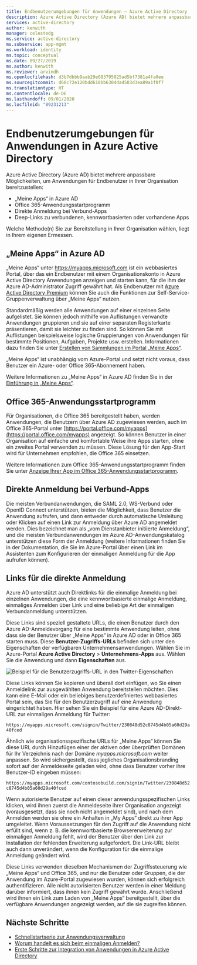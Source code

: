 ```yaml
---
title: Endbenutzerumgebungen für Anwendungen – Azure Active Directory
description: Azure Active Directory (Azure AD) bietet mehrere anpassbare Möglichkeiten, um Anwendungen für Endbenutzer in Ihrer Organisation bereitzustellen.
services: active-directory
author: kenwith
manager: celestedg
ms.service: active-directory
ms.subservice: app-mgmt
ms.workload: identity
ms.topic: conceptual
ms.date: 09/27/2019
ms.author: kenwith
ms.reviewer: arvindh
ms.openlocfilehash: d3b7dbbb9aab29e083795025ad5bf7381a4fa0ee
ms.sourcegitcommit: d68c72e120bdd610bb6304dad503d3ea89a1f0f7
ms.translationtype: HT
ms.contentlocale: de-DE
ms.lasthandoff: 09/01/2020
ms.locfileid: "89231213"
---
```

# <a name="end-user-experiences-for-applications-in-azure-active-directory"></a>Endbenutzerumgebungen für Anwendungen in Azure Active Directory

Azure Active Directory (Azure AD) bietet mehrere anpassbare Möglichkeiten, um Anwendungen für Endbenutzer in Ihrer Organisation bereitzustellen:

* „Meine Apps“ in Azure AD
* Office 365-Anwendungsstartprogramm
* Direkte Anmeldung bei Verbund-Apps
* Deep-Links zu verbundenen, kennwortbasierten oder vorhandene Apps

Welche Methode(n) Sie zur Bereitstellung in Ihrer Organisation wählen, liegt in Ihrem eigenen Ermessen.

## <a name="azure-ad-my-apps"></a>„Meine Apps“ in Azure AD

„Meine Apps“ unter https://myapps.microsoft.com ist ein webbasiertes Portal, über das ein Endbenutzer mit einem Organisationskonto in Azure Active Directory Anwendungen anzeigen und starten kann, für die ihm der Azure AD-Administrator Zugriff gewährt hat. Als Endbenutzer mit [Azure Active Directory Premium](https://azure.microsoft.com/pricing/details/active-directory/) können Sie auch die Funktionen zur Self-Service-Gruppenverwaltung über „Meine Apps“ nutzen.

Standardmäßig werden alle Anwendungen auf einer einzelnen Seite aufgelistet. Sie können jedoch mithilfe von Auflistungen verwandte Anwendungen gruppieren und sie auf einer separaten Registerkarte präsentieren, damit sie leichter zu finden sind. So können Sie mit Auflistungen beispielsweise logische Gruppierungen von Anwendungen für bestimmte Positionen, Aufgaben, Projekte usw. erstellen. Informationen dazu finden Sie unter [Erstellen von Sammlungen im Portal „Meine Apps“](access-panel-collections.md). 

„Meine Apps“ ist unabhängig vom Azure-Portal und setzt nicht voraus, dass Benutzer ein Azure- oder Office 365-Abonnement haben.

Weitere Informationen zu „Meine Apps“ in Azure AD finden Sie in der [Einführung in „Meine Apps“](../user-help/active-directory-saas-access-panel-introduction.md).

## <a name="office-365-application-launcher"></a>Office 365-Anwendungsstartprogramm

Für Organisationen, die Office 365 bereitgestellt haben, werden Anwendungen, die Benutzern über Azure AD zugewiesen werden, auch im Office 365-Portal unter [https://portal.office.com/myapps](https://portal.office.com/myapps) angezeigt. So können Benutzer in einer Organisation auf einfache und komfortable Weise ihre Apps starten, ohne ein zweites Portal verwenden zu müssen. Diese Lösung für den App-Start wird für Unternehmen empfohlen, die Office 365 einsetzen.

Weitere Informationen zum Office 365-Anwendungsstartprogramm finden Sie unter [Anzeige Ihrer App im Office 365-Anwendungsstartprogramm](https://msdn.microsoft.com/office/office365/howto/connect-your-app-to-o365-app-launcher).

## <a name="direct-sign-on-to-federated-apps"></a>Direkte Anmeldung bei Verbund-Apps

Die meisten Verbundanwendungen, die SAML 2.0, WS-Verbund oder OpenID Connect unterstützen, bieten die Möglichkeit, dass Benutzer die Anwendung aufrufen, und dann entweder durch automatische Umleitung oder Klicken auf einen Link zur Anmeldung über Azure AD angemeldet werden. Dies bezeichnet man als „vom Dienstanbieter initiierte Anmeldung“, und die meisten Verbundanwendungen im Azure AD-Anwendungskatalog unterstützen diese Form der Anmeldung (weitere Informationen finden Sie in der Dokumentation, die Sie im Azure-Portal über einen Link im Assistenten zum Konfigurieren der einmaligen Anmeldung für die App aufrufen können).

## <a name="direct-sign-on-links"></a>Links für die direkte Anmeldung

Azure AD unterstützt auch Direktlinks für die einmalige Anmeldung bei einzelnen Anwendungen, die eine kennwortbasierte einmalige Anmeldung, einmaliges Anmelden über Link und eine beliebige Art der einmaligen Verbundanmeldung unterstützen.

Diese Links sind speziell gestaltete URLs, die einen Benutzer durch den Azure AD-Anmeldevorgang für eine bestimmte Anwendung leiten, ohne dass sie der Benutzer über „Meine Apps“ in Azure AD oder in Office 365 starten muss. Diese **Benutzer-Zugriffs-URLs** befinden sich unter den Eigenschaften der verfügbaren Unternehmensanwendungen. Wählen Sie im Azure-Portal **Azure Active Directory** > **Unternehmens-Apps** aus. Wählen Sie die Anwendung und dann **Eigenschaften** aus.

![Beispiel für die Benutzerzugriffs-URL in den Twitter-Eigenschaften](media/end-user-experiences/direct-sign-on-link.png)

Diese Links können Sie kopieren und überall dort einfügen, wo Sie einen Anmeldelink zur ausgewählten Anwendung bereitstellen möchten. Dies kann eine E-Mail oder ein beliebiges benutzerdefiniertes webbasiertes Portal sein, das Sie für den Benutzerzugriff auf eine Anwendung eingerichtet haben. Hier sehen Sie ein Beispiel für eine Azure AD-Direkt-URL zur einmaligen Anmeldung für Twitter:

`https://myapps.microsoft.com/signin/Twitter/230848d52c8745d4b05a60d29a40fced`

Ähnlich wie organisationsspezifische URLs für „Meine Apps“ können Sie diese URL durch Hinzufügen einer der aktiven oder überprüften Domänen für Ihr Verzeichnis nach der Domäne *myapps.microsoft.com* weiter anpassen. So wird sichergestellt, dass jegliches Organisationsbranding sofort auf der Anmeldeseite geladen wird, ohne dass Benutzer vorher ihre Benutzer-ID eingeben müssen:

`https://myapps.microsoft.com/contosobuild.com/signin/Twitter/230848d52c8745d4b05a60d29a40fced`

Wenn autorisierte Benutzer auf einen dieser anwendungsspezifischen Links klicken, wird ihnen zuerst die Anmeldeseite ihrer Organisation angezeigt (vorausgesetzt, dass sie noch nicht angemeldet sind), und nach dem Anmelden werden sie ohne ein Anhalten in „My Apps“ direkt zu ihrer App umgeleitet. Wenn Voraussetzungen für den Zugriff auf die Anwendung nicht erfüllt sind, wenn z. B. die kennwortbasierte Browsererweiterung zur einmaligen Anmeldung fehlt, wird der Benutzer über den Link zur Installation der fehlenden Erweiterung aufgefordert. Die Link-URL bleibt auch dann unverändert, wenn die Konfiguration für die einmalige Anmeldung geändert wird.

Diese Links verwenden dieselben Mechanismen der Zugriffssteuerung wie „Meine Apps“ und Office 365, und nur die Benutzer oder Gruppen, die der Anwendung im Azure-Portal zugewiesen wurden, können sich erfolgreich authentifizieren. Alle nicht autorisierten Benutzer werden in einer Meldung darüber informiert, dass ihnen kein Zugriff gewährt wurde. Anschließend wird ihnen ein Link zum Laden von „Meine Apps“ bereitgestellt, über die verfügbare Anwendungen angezeigt werden, auf die sie zugreifen können.

## <a name="next-steps"></a>Nächste Schritte

* [Schnellstartserie zur Anwendungsverwaltung](view-applications-portal.md)
* [Worum handelt es sich beim einmaligen Anmelden?](what-is-single-sign-on.md)
* [Erste Schritte zur Integration von Anwendungen in Azure Active Directory](plan-an-application-integration.md)

